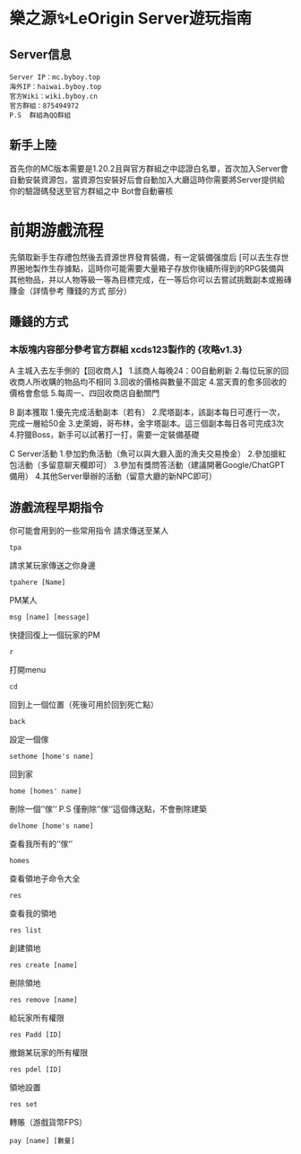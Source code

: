 # 樂之源✨LeOrigin Server遊玩指南

## Server信息
```
Server IP：mc.byboy.top
海外IP：haiwai.byboy.top
官方Wiki：wiki.byboy.cn
官方群組：875494972
P.S  群組為QQ群組
```
## 新手上陸
首先你的MC版本需要是1.20.2且與官方群組之中認證白名單，首次加入Server會自動安裝資源包，當資源包安裝好后會自動加入大廳這時你需要將Server提供給你的驗證碼發送至官方群組之中 Bot會自動審核


# 前期游戲流程
先領取新手生存禮包然後去資源世界發育裝備，有一定裝備强度后 [可以去生存世界圈地製作生存據點，這時你可能需要大量箱子存放你後續所得到的RPG裝備與其他物品，并以人物等級一等為目標完成，在一等后你可以去嘗試挑戰副本或搬磚賺金（詳情參考  賺錢的方式  部分）


## 賺錢的方式

### 本版塊内容部分參考官方群組 xcds123製作的 {攻略v1.3}

A 主城入去左手側的【回收商人】
    1.該商人每晚24：00自動刷新
    2.每位玩家的回收商人所收購的物品均不相同
    3.回收的價格與數量不固定
    4.當天賣的愈多回收的價格會愈低
    5.每周一、四回收商店自動關門

B 副本獲取
    1.優先完成活動副本（若有）
    2.爬塔副本，該副本每日可進行一次，完成一層給50金
    3.史萊姆，哥布林，金字塔副本。這三個副本每日各可完成3次
    4.狩獵Boss，新手可以試著打一打，需要一定裝備基礎

C Server活動
    1.參加釣魚活動（魚可以與大廳入面的漁夫交易換金）
    2.參加搶紅包活動（多留意聊天欄即可）
    3.參加有獎問答活動（建議開著Google/ChatGPT備用）
    4.其他Server舉辦的活動（留意大廳的新NPC即可）

## 游戲流程早期指令
你可能會用到的一些常用指令
請求傳送至某人
```
tpa
```

請求某玩家傳送之你身邊
```
tpahere [Name]
```

PM某人
```
msg [name] [message]
```

快捷回復上一個玩家的PM
```
r
```

打開menu
```
cd
```

回到上一個位置（死後可用於回到死亡點）
```
back
```

設定一個傢
```
sethome [home's name]
```

回到家
```
home [homes' name]
```

刪除一個‘’傢’‘             P.S 僅刪除‘’傢‘’這個傳送點，不會刪除建築
```
delhome [home's name]
```

查看我所有的‘’傢‘’
```
homes
```

查看領地子命令大全
```
res
```

查看我的領地
```
res list
```

創建領地
```
res create [name]
```

刪除領地
```
res remove [name]
```

給玩家所有權限
```
res Padd [ID]
```

撤銷某玩家的所有權限
```
res pdel [ID]
```

領地設置
```
res set
```

轉賬（游戲貨幣FPS）
```
pay [name] [數量]
```
